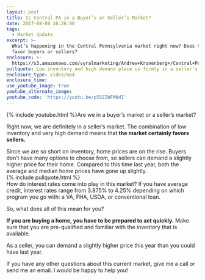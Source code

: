 ```yaml
---
layout: post
title: Is Central PA in a Buyer’s or Seller’s Market?
date: 2017-08-08 16:26:00
tags:
  - Market Update
excerpt: >-
  What’s happening in the Central Pennsylvania market right now? Does the market
  favor buyers or sellers?
enclosure: >-
  https://s3.amazonaws.com/vyralmarketing/Andrew+Kronenberg+/Central+Pennsylvania+Real+Estate-+What%2527s+Happening+in+Our+Local+Market%253F.mp4
pullquote: Low inventory and high demand place us firmly in a seller’s market.
enclosure_type: video/mp4
enclosure_time:
use_youtube_image: true
youtube_alternate_image:
youtube_code: 'https://youtu.be/p55ZIWFMNdI'
---
```



{% include youtube.html %}Are we in a buyer’s market or a seller’s market?

Right now, we are definitely in a seller’s market. The combination of low inventory and very high demand means that **the market certainly favors sellers.**

Since we are so short on inventory, home prices are on the rise. Buyers don’t have many options to choose from, so sellers can demand a slightly higher price for their home. Compared to this time last year, both the average and median home prices have gone up slightly.
<br>{% include pullquote.html %}
<br>How do interest rates come into play in this market? If you have average credit, interest rates range from 3.875% to 4.25% depending on which program you go with: a VA, FHA, USDA, or conventional loan.

So, what does all of this mean for you?

**If you are buying a home, you have to be prepared to act quickly.** Make sure that you are pre-qualified and familiar with the inventory that is available.

As a seller, you can demand a slightly higher price this year than you could have last year.

If you have any other questions about this current market, give me a call or send me an email. I would be happy to help you!